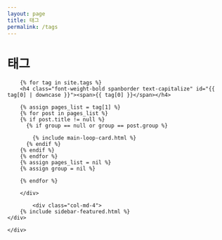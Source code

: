 ```yaml
---
layout: page
title: 태그
permalink: /tags
---
```


<div class="container">
    <div class="row justify-content-center">
        <div class="col-md-8">
        <h1 class="font-weight-bold title h6 text-uppercase mb-4">태그</h1>
            
        {% for tag in site.tags %} 
        <h4 class="font-weight-bold spanborder text-capitalize" id="{{ tag[0] | downcase }}"><span>{{ tag[0] }}</span></h4>
            
        {% assign pages_list = tag[1] %}
        {% for post in pages_list %}
        {% if post.title != null %}
          {% if group == null or group == post.group %}
         
            {% include main-loop-card.html %}
          {% endif %}
        {% endif %}
        {% endfor %}
        {% assign pages_list = nil %}
        {% assign group = nil %}

        {% endfor %}

        </div>
        
            <div class="col-md-4">
        {% include sidebar-featured.html %}    
    </div>
        
    </div>
</div>
